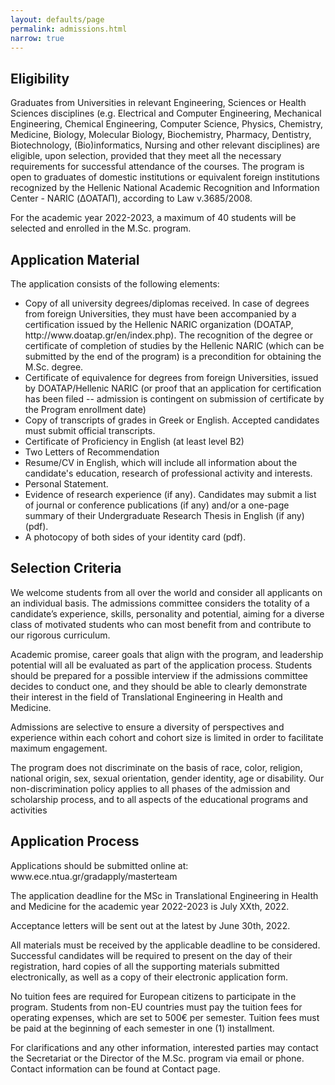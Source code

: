 ```yaml
---
layout: defaults/page
permalink: admissions.html
narrow: true
---
```


<div class="container">
    <div class="row">
        <h2>Eligibility</h2>
        <p>
            Graduates from Universities in relevant Engineering, Sciences or Health Sciences disciplines (e.g. Electrical and Computer
            Engineering, Mechanical Engineering, Chemical Engineering, Computer Science, Physics, Chemistry, Medicine, Biology,
            Molecular Biology, Biochemistry, Pharmacy, Dentistry, Biotechnology, (Bio)informatics, Nursing and other relevant disciplines)
            are eligible, upon selection, provided that they meet all the necessary requirements for successful attendance of the courses.
            The program is open to graduates of domestic institutions or equivalent foreign institutions recognized by the Hellenic
            National Academic Recognition and Information Center - NARIC (ΔΟΑΤΑΠ), according to Law ν.3685/2008.
        </p>
        <p>
            For the academic year 2022-2023, a maximum of 40 students will be selected and enrolled in the M.Sc. program.
        </p>
    </div>
    <div class="row">
        <h2>Application Material</h2>
        <p>
            The application consists of the following elements:
            <ul>
                <li>
                    Copy of all university degrees/diplomas received.
                    In case of degrees from foreign Universities, they must have been accompanied by a certification issued by the Hellenic
                    NARIC organization (DOATAP, http://www.doatap.gr/en/index.php). The recognition of the degree or certificate of completion
                    of studies by the Hellenic NARIC (which can be submitted by the end of the program) is a precondition for obtaining the M.Sc.
                    degree.
                </li>
                <li>
                    Certificate of equivalence for degrees from foreign Universities, issued by DOATAP/Hellenic NARIC (or proof that an
                    application for certification has been filed -- admission is contingent on submission of certificate by the Program
                    enrollment date)
                </li>
                <li>
                    Copy of transcripts of grades in Greek or English. Accepted candidates must submit official transcripts.
                </li>
                <li>
                    Certificate of Proficiency in English (at least level B2)
                </li>
                <li>
                    Two Letters of Recommendation
                </li>
                <li>
                    Resume/CV in English, which will include all information about the candidate's education, research of professional activity
                    and interests.
                </li>
                <li>
                    Personal Statement.
                </li>
                <li>
                    Evidence of research experience (if any). Candidates may submit a list of journal or conference publications (if any) and/or
                    a one-page summary of their Undergraduate Research Thesis in English (if any) (pdf).
                </li>
                <li>
                    A photocopy of both sides of your identity card (pdf).
                </li>
            </ul>
        </p>
    </div>
    <div class="row">
        <h2>Selection Criteria</h2>
        <p>
            We welcome students from all over the world and consider all applicants on an individual basis. The admissions committee
            considers the totality of a candidate’s experience, skills, personality and potential, aiming for a diverse class of motivated
            students who can most benefit from and contribute to our rigorous curriculum.
        </p>
        <p>
            Academic promise, career goals that align with the program, and leadership potential will all be evaluated as part of the
            application process. Students should be prepared for a possible interview if the admissions committee decides to conduct
            one, and they should be able to clearly demonstrate their interest in the field of Translational Engineering in Health and
            Medicine.
        </p>
        <p>
            Admissions are selective to ensure a diversity of perspectives and experience within each cohort and cohort size is limited in
            order to facilitate maximum engagement.
        </p>
        <p>
            The program does not discriminate on the basis of race, color, religion, national origin, sex, sexual orientation, gender identity,
            age or disability. Our non-discrimination policy applies to all phases of the admission and scholarship process, and to all
            aspects of the educational programs and activities
        </p>
    </div>
    <div class="row">
        <h2>Application Process</h2>
        <p>
            Applications should be submitted online at: www.ece.ntua.gr/gradapply/masterteam
        </p>
        <p>
            The application deadline for the MSc in Translational Engineering in Health and Medicine for the academic year 2022-2023 is
            July XXth, 2022.
        </p>
        <p>
            Acceptance letters will be sent out at the latest by June 30th, 2022.
        </p>
        <p>
            All materials must be received by the applicable deadline to be considered. Successful candidates will be required to present
            on the day of their registration, hard copies of all the supporting materials submitted electronically, as well as a copy of their
            electronic application form.
        </p>
        <p>
            No tuition fees are required for European citizens to participate in the program. Students from non-EU countries must pay the
            tuition fees for operating expenses, which are set to 500€ per semester. Tuition fees must be paid at the beginning of each
            semester in one (1) installment.
        </p>
        <p>
            For clarifications and any other information, interested parties may contact the Secretariat or the Director of the M.Sc.
            program via email or phone. Contact information can be found at Contact page.
        </p>
    </div>

</div>
